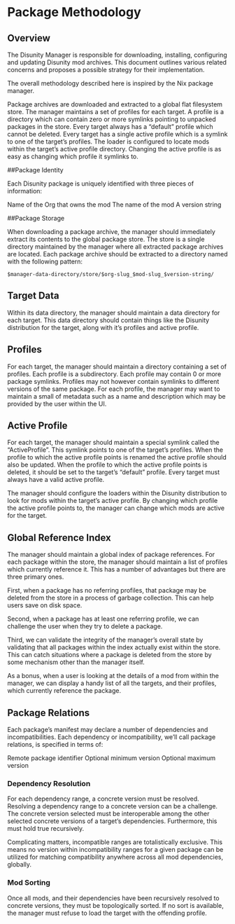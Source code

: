 # Package Methodology

## Overview
The Disunity Manager is responsible for downloading, installing, configuring and updating Disunity mod archives. This document outlines various related concerns and proposes a possible strategy for their implementation.

The overall methodology described here is inspired by the Nix package manager. 

Package archives are downloaded and extracted to a global flat filesystem store. The manager maintains a set of profiles for each target. A profile is a directory which can contain zero or more symlinks pointing to unpacked packages in the store. Every target always has a “default” profile which cannot be deleted. Every target has a single active profile which is a symlink to one of the target’s profiles. The loader is configured to locate mods within the target’s active profile directory. Changing the active profile is as easy as changing which profile it symlinks to.

##Package Identity

Each Disunity package is uniquely identified with three pieces of information:

Name of the Org that owns the mod
The name of the mod
A version string

##Package Storage

When downloading a package archive, the manager should immediately extract its contents to the global package store. The store is a single directory maintained by the manager where all extracted package archives are located. Each package archive should be extracted to a directory named with the following pattern:

    $manager-data-directory/store/$org-slug_$mod-slug_$version-string/

## Target Data

Within its data directory, the manager should maintain a data directory for each target. This data directory should contain things like the Disunity distribution for the target, along with it’s profiles and active profile.

## Profiles

For each target, the manager should maintain a directory containing a set of profiles. Each profile is a subdirectory. Each profile may contain 0 or more package symlinks. Profiles may not however contain symlinks to different versions of the same package. For each profile, the manager may want to maintain a small of metadata such as a name and description which may be provided by the user within the UI.

## Active Profile

For each target, the manager should maintain a special symlink called the “ActiveProfile”. This symlink points to one of the target’s profiles. When the profile to which the active profile points is renamed the active profile should also be updated. When the profile to which the active profile points is deleted, it should be set to the target’s “default” profile. Every target must always have a valid active profile.

The manager should configure the loaders within the Disunity distribution to look for mods within the target’s active profile. By changing which profile the active profile points to, the manager can change which mods are active for the target.

## Global Reference Index

The manager should maintain a global index of package references. For each package within the store, the manager should maintain a list of profiles which currently reference it. This has a number of advantages but there are three primary ones.

First, when a package has no referring profiles, that package may be deleted from the store in a process of garbage collection. This can help users save on disk space.

Second, when a package has at least one referring profile, we can challenge the user when they try to delete a package.

Third, we can validate the integrity of the manager’s overall state by validating that all packages within the index actually exist within the store. This can catch situations where a package is deleted from the store by some mechanism other than the manager itself.

As a bonus, when a user is looking at the details of a mod from within the manager, we can display a handy list of all the targets, and their profiles, which currently reference the package.

## Package Relations

Each package’s manifest may declare a number of dependencies and incompatibilities. Each dependency or incompatibility, we’ll call package relations, is specified in terms of:

Remote package identifier
Optional minimum version
Optional maximum version

### Dependency Resolution
For each dependency range, a concrete version must be resolved. Resolving a dependency range to a concrete version can be a challenge. The concrete version selected must be interoperable among the other selected concrete versions of a target’s dependencies. Furthermore, this must hold true recursively. 

Complicating matters, incompatible ranges are totalistically exclusive. This means no version within incompatibility ranges for a given package can be utilized for matching compatibility anywhere across all mod dependencies, globally.

### Mod Sorting
Once all mods, and their dependencies have been recursively resolved to concrete versions, they must be topologically sorted. If no sort is available, the manager must refuse to load the target with the offending profile.
